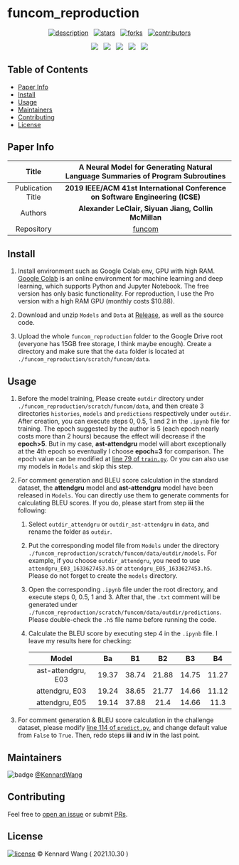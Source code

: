 # funcom_reproduction

<div align="center">  

  [![description](https://img.shields.io/badge/paper-Reproduce-1F1F1F?style=for-the-badge)](https://github.com/KennardWang/funcom_reproduction)
  &nbsp;
  [![stars](https://img.shields.io/github/stars/KennardWang/funcom_reproduction?style=for-the-badge&color=FDEE21)](https://github.com/KennardWang/funcom_reproduction/stargazers)
  &nbsp;
  [![forks](https://img.shields.io/github/forks/KennardWang/funcom_reproduction?style=for-the-badge&color=white)](https://github.com/KennardWang/funcom_reproduction/forks)
  &nbsp;
  [![contributors](https://img.shields.io/github/contributors/KennardWang/funcom_reproduction?style=for-the-badge&color=8BC0D0)](https://github.com/KennardWang/funcom_reproduction/graphs/contributors)

  <img src="https://img.shields.io/badge/Colab-F9AB00?style=for-the-badge&logo=googlecolab&color=525252" />
  &nbsp;
  <img src="https://img.shields.io/badge/Python-FFD43B?style=for-the-badge&logo=python&logoColor=blue" />
  &nbsp;
  <img src="https://img.shields.io/badge/Jupyter-F37626.svg?&style=for-the-badge&logo=Jupyter&logoColor=white" />
  &nbsp;
  <img src="https://img.shields.io/badge/Keras-FF0000?style=for-the-badge&logo=keras&logoColor=white" />
  &nbsp;
  <img src="https://img.shields.io/badge/TensorFlow-FF6F00?style=for-the-badge&logo=tensorflow&logoColor=white" />
</div>



## Table of Contents

- [Paper Info](#paper-info)
- [Install](#install)
- [Usage](#usage)
- [Maintainers](#maintainers)
- [Contributing](#contributing)
- [License](#license)



## Paper Info

| Title | **A Neural Model for Generating Natural Language Summaries of Program Subroutines** |
|:---:|:---:|
| Publication Title | **2019 IEEE/ACM 41st International Conference on Software Engineering (ICSE)** |
| Authors | **Alexander LeClair, Siyuan Jiang, Collin McMillan** |
| Repository | [funcom](https://github.com/mcmillco/funcom) |



## Install

1. Install environment such as Google Colab env, GPU with high RAM. [Google Colab](https://colab.research.google.com/) is an online environment for machine learning and deep learning, which supports Python and Jupyter Notebook. The free version has only basic functionality. For reproduction, I use the Pro version with a high RAM GPU (monthly costs $10.88).

2. Download and unzip `Models` and `Data` at [Release](https://github.com/KennardWang/funcom_reproduction/releases), as well as the source code.

3. Upload the whole `funcom_reproduction` folder to the Google Drive root (everyone has 15GB free storage, I think maybe enough). Create a directory and make sure that the `data` folder is located at `./funcom_reproduction/scratch/funcom/data`.


## Usage

1. Before the model training, Please create `outdir` directory under `./funcom_reproduction/scratch/funcom/data`, and then create 3 directories `histories`, `models` and `predictions` respectively under `outdir`. After creation, you can execute steps 0, 0.5, 1 and 2 in the `.ipynb` file for training. The epoch suggested by the author is 5 (each epoch nearly costs more than 2 hours) because the effect will decrease if the **epoch>5**. But in my case, **ast-attendgru** model will abort exceptionally at the 4th epoch so eventually I choose **epoch=3** for comparison. The epoch value can be modified at [line 79 of `train.py`](https://github.com/KennardWang/funcom_reproduction/blob/a04196f56efeffce67df53ac04e3a0c6d9ebd887/train.py#L79). Or you can also use my models in `Models` and skip this step.

2. For comment generation and BLEU score calculation in the standard dataset, the **attendgru** model and **ast-attendgru** model have been released in `Models`. You can directly use them to generate comments for calculating BLEU scores. If you do, please start from step **iii** the following:

    1. Select `outdir_attendgru` or `outdir_ast-attendgru` in `data`, and rename the folder as `outdir`.
    2. Put the corresponding model file from `Models` under the directory `./funcom_reproduction/scratch/funcom/data/outdir/models`. For example, if you choose `outdir_attendgru`, you need to use `attendgru_E03_1633627453.h5` or `attendgru_E05_1633627453.h5`. Please do not forget to create the `models` directory.
    3. Open the corresponding `.ipynb` file under the root directory, and execute steps 0, 0.5, 1 and 3. After that, the `.txt` comment will be generated under `./funcom_reproduction/scratch/funcom/data/outdir/predictions`. Please double-check the `.h5` file name before running the code. 
    4. Calculate the BLEU score by executing step 4 in the `.ipynb` file. I leave my results here for checking:

        |Model|Ba|B1|B2|B3|B4|
        |:---:|:---:|:---:|:---:|:---:|:---:|
        |ast-attendgru, E03|19.37|38.74|21.88|14.75|11.27|
        |attendgru, E03|19.24|38.65|21.77|14.66|11.12|
        |attendgru, E05|19.14|37.88|21.4|14.66|11.3|

3. For comment generation & BLEU score calculation in the challenge dataset, please modify [line 114 of `predict.py`](https://github.com/KennardWang/funcom_reproduction/blob/a04196f56efeffce67df53ac04e3a0c6d9ebd887/predict.py#L114), and change default value from `False` to `True`. Then, redo steps **iii** and **iv** in the last point.



## Maintainers

![badge](https://img.shields.io/badge/maintenance-NO-EF2D5E) [@KennardWang](https://github.com/KennardWang)



## Contributing

Feel free to [open an issue](https://github.com/KennardWang/funcom_reproduction/issues) or submit [PRs](https://github.com/KennardWang/funcom_reproduction/pulls).



## License

[![license](https://img.shields.io/github/license/KennardWang/funcom_reproduction)](LICENSE) © Kennard Wang ( 2021.10.30 )
